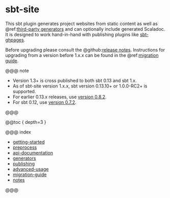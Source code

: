 # sbt-site

This sbt plugin generates project websites from static content as well as @ref:[third-party generators](generators/index.md) and can optionally include generated Scaladoc. It is designed to work hand-in-hand with publishing plugins like [sbt-ghpages].

Before upgrading please consult the @github:[release notes](/notes/). Instructions for upgrading from a version before 1.x.x can be found in the @ref:[migration guide](migration-guide.md#from-version-0.x.x-to-1.x.x).

@@@ note

* Version 1.3+ is cross published to both sbt 0.13 and sbt 1.x.
* As of sbt-site version 1.x.x, sbt version 0.13.10+ or 1.0.0-RC2+ is supported.
* For earlier 0.13.x releases, use [version 0.8.2][0.8.2].
* For sbt 0.12, use [version 0.7.2][0.7.2].

@@@

@@toc { depth=3 }

@@@ index

 - [getting-started](getting-started.md)
 - [preprocess](preprocess.md)
 - [api-documentation](api-documentation.md)
 - [generators](generators/index.md)
 - [publishing](publishing.md)
 - [advanced-usage](advanced-usage.md)
 - [migration-guide](migration-guide.md)
 - [notes](notes/index.md)

@@@

[0.7.2]: https://github.com/sbt/sbt-site/tree/v0.7.2
[0.8.2]: https://github.com/sbt/sbt-site/tree/v0.8.2
[sbt-ghpages]: https://github.com/sbt/sbt-ghpages
